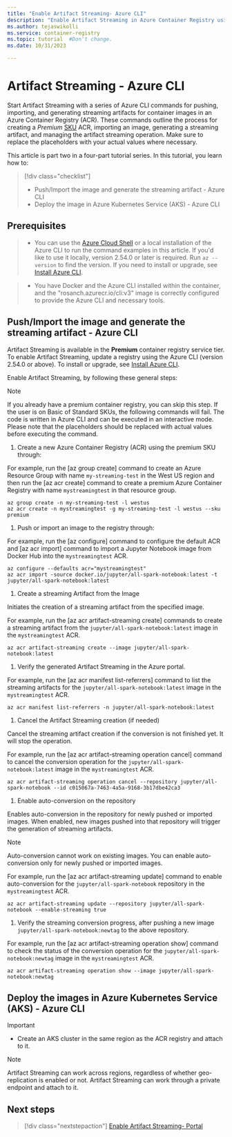 ```yaml
---
title: "Enable Artifact Streaming- Azure CLI"
description: "Enable Artifact Streaming in Azure Container Registry using Azure CLI commands to enhance and supercharge managing, scaling, and deploying artifacts through containerized platforms."
ms.author: tejaswikolli
ms.service: container-registry
ms.topic: tutorial  #Don't change.
ms.date: 10/31/2023

---
```

# Artifact Streaming - Azure CLI

Start Artifact Streaming with a series of Azure CLI commands for pushing, importing, and generating streaming artifacts for container images in an Azure Container Registry (ACR). These commands outline the process for creating a *Premium* [SKU](container-registry-skus.md) ACR, importing an image, generating a streaming artifact, and managing the artifact streaming operation. Make sure to replace the placeholders with your actual values where necessary.

This article is part two in a four-part tutorial series. In this tutorial, you learn how to:

> [!div class="checklist"]
> * Push/Import the image and generate the streaming artifact  - Azure CLI
> * Deploy the image in Azure Kubernetes Service (AKS) - Azure CLI

## Prerequisites

> * You can use the [Azure Cloud Shell][Azure Cloud Shell] or a local installation of the Azure CLI to run the command examples in this article. If you'd like to use it locally, version 2.54.0 or later is required. Run `az --version` to find the version. If you need to install or upgrade, see [Install Azure CLI][Install Azure CLI].

>* You have Docker and the Azure CLI installed within the container, and the "rosanch.azurecr.io/cli:v3" image is correctly configured to provide the Azure CLI and necessary tools.

## Push/Import the image and generate the streaming artifact  - Azure CLI

Artifact Streaming is available in the **Premium** container registry service tier. To enable Artifact Streaming, update a registry using the Azure CLI (version 2.54.0 or above). To install or upgrade, see [Install Azure CLI](/cli/azure/install-azure-cli).

Enable Artifact Streaming, by following these general steps:

>[!NOTE]
> If you already have a premium container registry, you can skip this step. If the user is on Basic of Standard SKUs, the following commands will fail. 
> The code is written in Azure CLI and can be executed in an interactive mode. 
> Please note that the placeholders should be replaced with actual values before executing the command.

1. Create a new Azure Container Registry (ACR) using the premium SKU through:

For example, run the [az group create] command to create an Azure Resource Group with name `my-streaming-test` in the West US region and then run the [az acr create] command to create a premium Azure Container Registry with name `mystreamingtest` in that resource group.

```azurecli-interactive
az group create -n my-streaming-test -l westus
az acr create -n mystreamingtest -g my-streaming-test -l westus --sku premium
```

1. Push or import an image to the registry through:

For example, run the [az configure] command to configure the default ACR and [az acr import] command to import a Jupyter Notebook image from Docker Hub into the `mystreamingtest` ACR.

```azurecli-interactive
az configure --defaults acr="mystreamingtest"
az acr import -source docker.io/jupyter/all-spark-notebook:latest -t jupyter/all-spark-notebook:latest
```

1. Create a streaming Artifact from the Image

Initiates the creation of a streaming artifact from the specified image.

For example, run the [az acr artifact-streaming create] commands to create a streaming artifact from the `jupyter/all-spark-notebook:latest` image in the `mystreamingtest` ACR.

```azurecli-interactive
az acr artifact-streaming create --image jupyter/all-spark-notebook:latest
```

1. Verify the generated Artifact Streaming in the Azure portal.

For example, run the [az acr manifest list-referrers] command to list the streaming artifacts for the `jupyter/all-spark-notebook:latest` image in the `mystreamingtest` ACR.

```azurecli-interactive
az acr manifest list-referrers -n jupyter/all-spark-notebook:latest
```

1. Cancel the Artifact Streaming creation (if needed)

Cancel the streaming artifact creation if the conversion is not finished yet. It will stop the operation.

For example, run the [az acr artifact-streaming operation cancel] command to cancel the conversion operation for the `jupyter/all-spark-notebook:latest` image in the `mystreamingtest` ACR.

```azurecli-interactive
az acr artifact-streaming operation cancel --repository jupyter/all-spark-notebook --id c015067a-7463-4a5a-9168-3b17dbe42ca3
```

1. Enable auto-conversion on the repository

Enables auto-conversion in the repository for newly pushed or imported images. When enabled, new images pushed into that repository will trigger the generation of streaming artifacts.

>[!NOTE]
Auto-conversion cannot work on existing images. You can enable auto-conversion only for newly pushed or imported images.

For example, run the [az acr artifact-streaming update] command to enable auto-conversion for the `jupyter/all-spark-notebook` repository in the `mystreamingtest` ACR.

```azurecli-interactive
az acr artifact-streaming update --repository jupyter/all-spark-notebook --enable-streaming true
```

1. Verify the streaming conversion progress, after pushing a new image `jupyter/all-spark-notebook:newtag` to the above repository.

For example, run the [az acr artifact-streaming operation show] command to check the status of the conversion operation for the `jupyter/all-spark-notebook:newtag` image in the `mystreamingtest` ACR.

```azurecli-interactive
az acr artifact-streaming operation show --image jupyter/all-spark-notebook:newtag
```

## Deploy the images in Azure Kubernetes Service (AKS) - Azure CLI

>[!IMPORTANT]
>* Create an AKS cluster in the same region as the ACR registry and attach to it.

>[!NOTE]
> Artifact Streaming can work across regions, regardless of whether geo-replication is enabled or not.
> Artifact Streaming can work through a private endpoint and attach to it.

## Next steps

> [!div class="nextstepaction"]
> [Enable Artifact Streaming- Portal](tutorial-artifact-streaming-portal.md)

<!-- LINKS - External -->
[Install Azure CLI]: /cli/azure/install-azure-cli
[Azure Cloud Shell]: /azure/cloud-shell/quickstart
